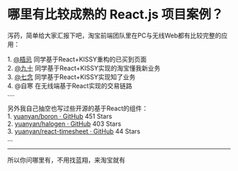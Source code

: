 # 哪里有比较成熟的 React.js 项目案例？

泻药，简单给大家汇报下吧，淘宝前端团队里在PC与无线Web都有比较完整的应用：  

1\. [@梧忌](//www.zhihu.com/people/111caaf35c7ba23b0f943671b5030848) 同学基于React+KISSY重构的已买到页面  
2\. [@九十](//www.zhihu.com/people/d04fb180d60565c4971a503f298c9154) 同学基于React+KISSY实现的淘宝懂我新业务  
3\. [@七念](//www.zhihu.com/people/ef8c2a14c5acfdd6b8554222ddcc2cba) 同学基于React+KISSY实现知了业务  
4\. @自寒 在无线端基于React实现的交易链路  
....  

另外我自己抽空也写过些开源的基于React的组件：  
1\. [yuanyan/boron · GitHub](https://github.com/yuanyan/boron) 451 Stars  
2\. [yuanyan/halogen · GitHub](https://github.com/yuanyan/halogen) 403 Stars  
3\. [yuanyan/react-timesheet · GitHub](https://github.com/yuanyan/react-timesheet) 44 Stars  
...  

------  
所以你问哪里有，不用找蓝翔，来淘宝就有